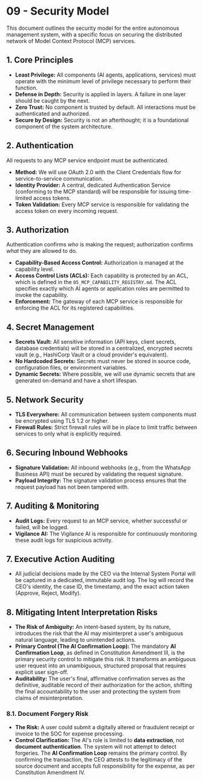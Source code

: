 # 09 - Security Model

This document outlines the security model for the entire autonomous management system, with a specific focus on securing the distributed network of Model Context Protocol (MCP) services.

## 1. Core Principles

- **Least Privilege:** All components (AI agents, applications, services) must operate with the minimum level of privilege necessary to perform their function.
- **Defense in Depth:** Security is applied in layers. A failure in one layer should be caught by the next.
- **Zero Trust:** No component is trusted by default. All interactions must be authenticated and authorized.
- **Secure by Design:** Security is not an afterthought; it is a foundational component of the system architecture.

## 2. Authentication

All requests to any MCP service endpoint must be authenticated.

- **Method:** We will use OAuth 2.0 with the Client Credentials flow for service-to-service communication.
- **Identity Provider:** A central, dedicated Authentication Service (conforming to the MCP standard) will be responsible for issuing time-limited access tokens.
- **Token Validation:** Every MCP service is responsible for validating the access token on every incoming request.

## 3. Authorization

Authentication confirms *who* is making the request; authorization confirms *what* they are allowed to do.

- **Capability-Based Access Control:** Authorization is managed at the capability level.
- **Access Control Lists (ACLs):** Each capability is protected by an ACL, which is defined in the `05_MCP_CAPABILITY_REGISTRY.md`. The ACL specifies exactly which AI agents or application roles are permitted to invoke the capability.
- **Enforcement:** The gateway of each MCP service is responsible for enforcing the ACL for its registered capabilities.

## 4. Secret Management

- **Secrets Vault:** All sensitive information (API keys, client secrets, database credentials) will be stored in a centralized, encrypted secrets vault (e.g., HashiCorp Vault or a cloud provider's equivalent).
- **No Hardcoded Secrets:** Secrets must never be stored in source code, configuration files, or environment variables.
- **Dynamic Secrets:** Where possible, we will use dynamic secrets that are generated on-demand and have a short lifespan.

## 5. Network Security

- **TLS Everywhere:** All communication between system components must be encrypted using TLS 1.2 or higher.
- **Firewall Rules:** Strict firewall rules will be in place to limit traffic between services to only what is explicitly required.

## 6. Securing Inbound Webhooks

- **Signature Validation:** All inbound webhooks (e.g., from the WhatsApp Business API) must be secured by validating the request signature.
- **Payload Integrity:** The signature validation process ensures that the request payload has not been tampered with.

## 7. Auditing & Monitoring

- **Audit Logs:** Every request to an MCP service, whether successful or failed, will be logged.
- **Vigilance AI:** The Vigilance AI is responsible for continuously monitoring these audit logs for suspicious activity.

## 7. Executive Action Auditing

- All judicial decisions made by the CEO via the Internal System Portal will be captured in a dedicated, immutable audit log. The log will record the CEO's identity, the case ID, the timestamp, and the exact action taken (Approve, Reject, Modify).

## 8. Mitigating Intent Interpretation Risks

- **The Risk of Ambiguity:** An intent-based system, by its nature, introduces the risk that the AI may misinterpret a user's ambiguous natural language, leading to unintended actions.
- **Primary Control (The AI Confirmation Loop):** The mandatory **AI Confirmation Loop**, as defined in Constitution Amendment III, is the primary security control to mitigate this risk. It transforms an ambiguous user request into an unambiguous, structured proposal that requires explicit user sign-off.
- **Auditability:** The user's final, affirmative confirmation serves as the definitive, auditable record of their authorization for the action, shifting the final accountability to the user and protecting the system from claims of misinterpretation.

### 8.1. Document Forgery Risk
- **The Risk:** A user could submit a digitally altered or fraudulent receipt or invoice to the SOC for expense processing.
- **Control Clarification:** The AI's role is limited to **data extraction**, not **document authentication**. The system will not attempt to detect forgeries. The **AI Confirmation Loop** remains the primary control. By confirming the transaction, the CEO attests to the legitimacy of the source document and accepts full responsibility for the expense, as per Constitution Amendment IV.
